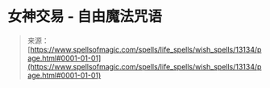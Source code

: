 <!--yml

category: 未分类

date: 2024-06-12 18:51:23

-->

# 女神交易 - 自由魔法咒语

> 来源：[https://www.spellsofmagic.com/spells/life_spells/wish_spells/13134/page.html#0001-01-01](https://www.spellsofmagic.com/spells/life_spells/wish_spells/13134/page.html#0001-01-01)
